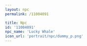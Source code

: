 ```yaml
---
layout: npc
permalink: /11004091

title: Npc
id: '11004091'
npc_name: 'Lucky Whale'
icon_url: 'portrait/npc/dummy_p.png'
---
```

